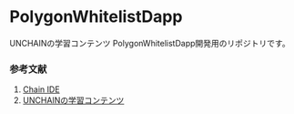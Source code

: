 # PolygonWhitelistDapp
UNCHAINの学習コンテンツ PolygonWhitelistDapp開発用のリポジトリです。

### 参考文献
1. [Chain IDE](https://chainide.com/)
2. [UNCHAINの学習コンテンツ](https://app.unchain.tech/learn/Polygon-Whitelist-NFT/ja/0/2/)
